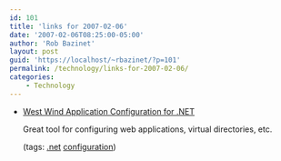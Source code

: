 ```yaml
---
id: 101
title: 'links for 2007-02-06'
date: '2007-02-06T08:25:00-05:00'
author: 'Rob Bazinet'
layout: post
guid: 'https://localhost/~rbazinet/?p=101'
permalink: /technology/links-for-2007-02-06/
categories:
    - Technology
---
```


- [West Wind Application Configuration for .NET](https://www.west-wind.com/wwAppConfiguration/)
    
    Great tool for configuring web applications, virtual directories, etc.
    
    (tags: [.net](https://del.icio.us/rbazinet/.net) [configuration](https://del.icio.us/rbazinet/configuration))
 